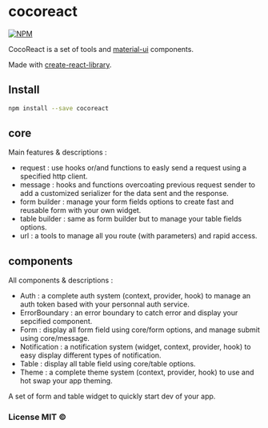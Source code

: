 # cocoreact

[![NPM](https://img.shields.io/npm/v/cocoreact.svg)](https://www.npmjs.com/package/cocoreact)

CocoReact is a set of tools and [material-ui](https://material-ui.com) components.

Made with [create-react-library](https://www.npmjs.com/package/create-react-library).

## Install

```bash
npm install --save cocoreact
```

## core

Main features & descriptions :

- request : use hooks or/and functions to easly send a request using a specified http client.
- message : hooks and functions overcoating previous request sender to add a customized serializer for the data sent and the response.
- form builder : manage your form fields options to create fast and reusable form with your own widget.
- table builder : same as form builder but to manage your table fields options.
- url : a tools to manage all you route (with parameters) and rapid access.

## components

All components & descriptions :

- Auth : a complete auth system (context, provider, hook) to manage an auth token based with your personnal auth service.
- ErrorBoundary : an error boundary to catch error and display your sepcified component.
- Form : display all form field using core/form options, and manage submit using core/message.
- Notification : a notification system (widget, context, provider, hook) to easy display different types of notification.
- Table : display all table field using core/table options.
- Theme : a complete theme system (context, provider, hook) to use and hot swap your app theming.

A set of form and table widget to quickly start dev of your app.

### License MIT ©
